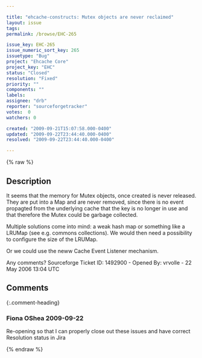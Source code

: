 ```yaml
---

title: "ehcache-constructs: Mutex objects are never reclaimed"
layout: issue
tags: 
permalink: /browse/EHC-265

issue_key: EHC-265
issue_numeric_sort_key: 265
issuetype: "Bug"
project: "Ehcache Core"
project_key: "EHC"
status: "Closed"
resolution: "Fixed"
priority: ""
components: ""
labels: 
assignee: "drb"
reporter: "sourceforgetracker"
votes:  0
watchers: 0

created: "2009-09-21T15:07:58.000-0400"
updated: "2009-09-22T23:44:40.000-0400"
resolved: "2009-09-22T23:44:40.000-0400"

---
```




{% raw %}



## Description

<div markdown="1" class="description">

It seems that the memory for Mutex objects, once
created is never released. They are put into a Map and
are never removed, since there is no event propagted
from the underlying cache that the key is no longer in
use and that therefore the Mutex could be garbage
collected.

Multiple solutions come into mind: a weak hash map or
something like a LRUMap (see e.g. commons collections).
We would then need a possibility to configure the size
of the LRUMap.

Or we could use the neww Cache Event Listener mechanism.

Any comments?
Sourceforge Ticket ID: 1492900 - Opened By: vrvolle - 22 May 2006 13:04 UTC

</div>

## Comments


{:.comment-heading}
### **Fiona OShea** <span class="date">2009-09-22</span>

<div markdown="1" class="comment">

Re-opening so that I can properly close out these issues and have correct Resolution status in Jira

</div>



{% endraw %}
